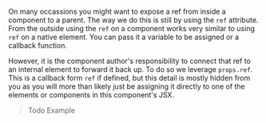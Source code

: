 On many occassions you might want to expose a ref from inside a component to a parent. The way we do this is still by using the `ref` attribute. From the outside using the `ref` on a component works very similar to using `ref` on a native element. You can pass it a variable to be assigned or a callback function.

However, it is the component author's responsibility to connect that ref to an internal element to forward it back up. To do so we leverage `props.ref`. This is a callback form `ref` if defined, but this detail is mostly hidden from you as you will more than likely just be assigning it directly to one of the elements or components in this component's JSX.

> Todo Example